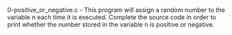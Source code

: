 0-positive_or_negative.c - This program will assign a random number to the variable n each time it is executed. Complete the source code in order to print whether the number stored in the variable n is positive or negative.
